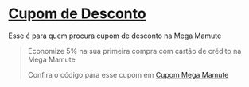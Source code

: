 # [Cupom de Desconto](https://github.com/CupomDeDesconto/Promocoes/blob/main/README.md)
Esse é para quem procura cupom de desconto na Mega Mamute
<blockquote cite="https://asasdodesconto.com/eletronicos/economize-5-na-sua-primeira-compra-com-cartao-de-credito-na-mega-mamute-14793"><p>Economize 5% na sua primeira compra com cartão de crédito na Mega Mamute</p><footer>Confira o código para esse cupom em <a href="https://asasdodesconto.com/eletronicos/economize-5-na-sua-primeira-compra-com-cartao-de-credito-na-mega-mamute-14793">Cupom Mega Mamute</a></footer></blockquote>